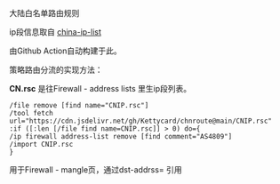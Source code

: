 大陆白名单路由规则

ip段信息取自 [china-ip-list](https://github.com/mayaxcn/china-ip-list)

由Github Action自动构建于此。

策略路由分流的实现方法：

**CN.rsc** 是往Firewall - address lists 里生ip段列表。
```
/file remove [find name="CNIP.rsc"]
/tool fetch url="https://cdn.jsdelivr.net/gh/Kettycard/chnroute@main/CNIP.rsc"
:if ([:len [/file find name=CNIP.rsc]] > 0) do={
/ip firewall address-list remove [find comment="AS4809"]
/import CNIP.rsc
}
```

用于Firewall - mangle页，通过dst-addrss= 引用
